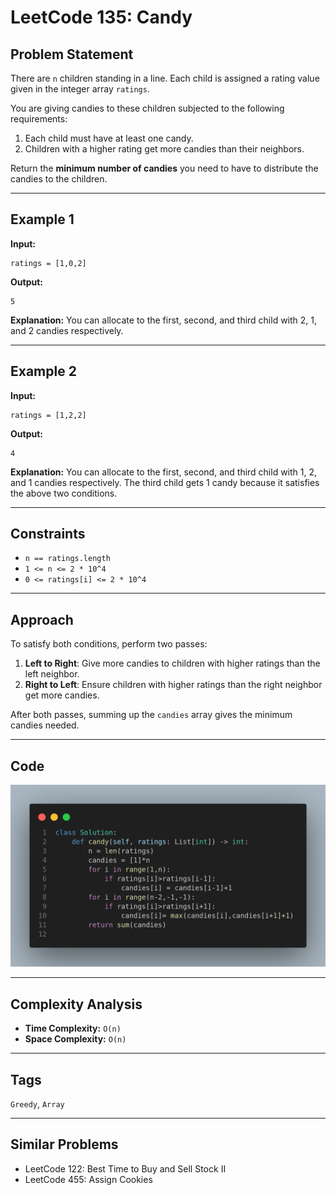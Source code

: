 # LeetCode 135: Candy

## Problem Statement

There are `n` children standing in a line. Each child is assigned a rating value given in the integer array `ratings`.

You are giving candies to these children subjected to the following requirements:

1. Each child must have at least one candy.
2. Children with a higher rating get more candies than their neighbors.

Return the **minimum number of candies** you need to have to distribute the candies to the children.

---

## Example 1

**Input:**

```
ratings = [1,0,2]
```

**Output:**

```
5
```

**Explanation:**
You can allocate to the first, second, and third child with 2, 1, and 2 candies respectively.

---

## Example 2

**Input:**

```
ratings = [1,2,2]
```

**Output:**

```
4
```

**Explanation:**
You can allocate to the first, second, and third child with 1, 2, and 1 candies respectively. The third child gets 1 candy because it satisfies the above two conditions.

---

## Constraints

* `n == ratings.length`
* `1 <= n <= 2 * 10^4`
* `0 <= ratings[i] <= 2 * 10^4`

---

## Approach

To satisfy both conditions, perform two passes:

1. **Left to Right**: Give more candies to children with higher ratings than the left neighbor.
2. **Right to Left**: Ensure children with higher ratings than the right neighbor get more candies.

After both passes, summing up the `candies` array gives the minimum candies needed.

---

## Code

![Code Screenshot](image.png)

---

## Complexity Analysis

* **Time Complexity:** `O(n)`
* **Space Complexity:** `O(n)`

---

## Tags

`Greedy`, `Array`

---

## Similar Problems

* LeetCode 122: Best Time to Buy and Sell Stock II
* LeetCode 455: Assign Cookies
